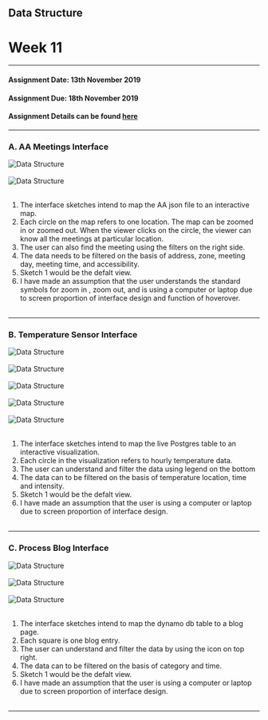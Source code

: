 ## Data Structure
# Week 11
---------------------------------------------------
#### Assignment Date: 13th November 2019<br/>
#### Assignment Due: 18th November 2019 <br/>
#### Assignment Details can be found [here](https://github.com/visualizedata/data-structures/blob/master/weekly_assignment_11.md) <br/>
--------------------------------------------------
### A. AA Meetings Interface
![Data Structure](https://github.com/salonieshah/data-structures/blob/master/Week11/Images/AA_Meetings/AA_Meeting_Interface-01.jpg)<br/> <br/>
![Data Structure](https://github.com/salonieshah/data-structures/blob/master/Week11/Images/AA_Meetings/AA_Meeting_Interface-02.jpg)<br/><br/>

1. The interface sketches intend to map the AA json file to an interactive map. </br>
2. Each circle on the map refers to one location. The map can be zoomed in or zoomed out. When the viewer clicks on the circle, the viewer can know all the meetings at particular location. </br>
3. The user can also find the meeting using the filters on the right side. </br>
4. The data needs to be filtered on the basis of address, zone, meeting day, meeting time, and accessibility. </br>
5. Sketch 1 would be the defalt view. </br>
6. I have made an assumption that the user understands the standard symbols for zoom in , zoom out, and is using a computer or laptop due to screen proportion of interface design and function of hoverover.</br><br/>
--------------------------------------------------

### B. Temperature Sensor Interface
![Data Structure](https://github.com/salonieshah/data-structures/blob/master/Week11/Images/Sensor_Data/Temperature_Sensor_Interface-01.jpg)<br/><br/>
![Data Structure](https://github.com/salonieshah/data-structures/blob/master/Week11/Images/Sensor_Data/Temperature_Sensor_Interface-02.jpg)<br/><br/>
![Data Structure](https://github.com/salonieshah/data-structures/blob/master/Week11/Images/Sensor_Data/Temperature_Sensor_Interface-03.jpg)<br/><br/>
![Data Structure](https://github.com/salonieshah/data-structures/blob/master/Week11/Images/Sensor_Data/Temperature_Sensor_Interface-04.jpg)<br/><br/>
![Data Structure](https://github.com/salonieshah/data-structures/blob/master/Week11/Images/Sensor_Data/Temperature_Sensor_Interface-05.jpg)<br/><br/>

1. The interface sketches intend to map the live Postgres table to an interactive visualization. </br>
2. Each circle in the visualization refers to hourly temperature data. </br>
3. The user can understand and filter the data using legend on the bottom</br>
4. The data can to be filtered on the basis of temperature location, time and intensity. </br>
5. Sketch 1 would be the defalt view. </br>
6. I have made an assumption that the user is using a computer or laptop due to screen proportion of interface design. </br><br/>
--------------------------------------------------

### C. Process Blog Interface
![Data Structure](https://github.com/salonieshah/data-structures/blob/master/Week11/Images/Process_Blog/Process_Blog_Interface-01.jpg)<br/><br/>
![Data Structure](https://github.com/salonieshah/data-structures/blob/master/Week11/Images/Process_Blog/Process_Blog_Interface-02.jpg)<br/><br/>
![Data Structure](https://github.com/salonieshah/data-structures/blob/master/Week11/Images/Process_Blog/Process_Blog_Interface-03.jpg)<br/><br/>

1. The interface sketches intend to map the dynamo db table to a blog page. </br>
2. Each square is one blog entry. </br>
3. The user can understand and filter the data by using the icon on top right. </br>
4. The data can to be filtered on the basis of category and time. </br>
5. Sketch 1 would be the defalt view. </br>
6. I have made an assumption that the user is using a computer or laptop due to screen proportion of interface design.</br><br/>

--------------------------------------------------
